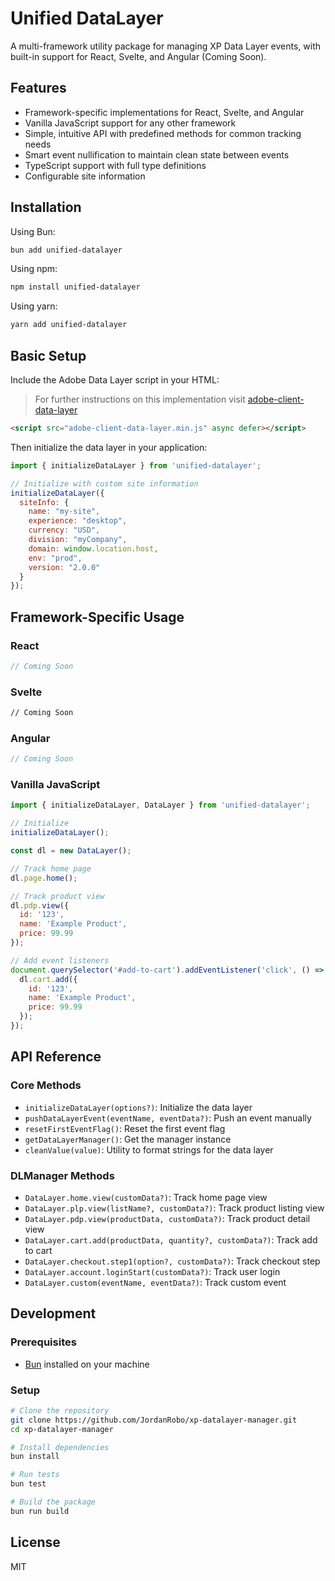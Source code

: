 # Unified DataLayer

A multi-framework utility package for managing XP Data Layer events, with built-in support for React, Svelte, and Angular (Coming Soon).

## Features

- Framework-specific implementations for React, Svelte, and Angular
- Vanilla JavaScript support for any other framework
- Simple, intuitive API with predefined methods for common tracking needs
- Smart event nullification to maintain clean state between events
- TypeScript support with full type definitions
- Configurable site information

## Installation

Using Bun:

```bash
bun add unified-datalayer
```

Using npm:

```bash
npm install unified-datalayer
```

Using yarn:

```bash
yarn add unified-datalayer
```

## Basic Setup

Include the Adobe Data Layer script in your HTML:

> For further instructions on this implementation visit [adobe-client-data-layer](https://github.com/adobe/adobe-client-data-layer)

```html
<script src="adobe-client-data-layer.min.js" async defer></script>
```

Then initialize the data layer in your application:

```javascript
import { initializeDataLayer } from 'unified-datalayer';

// Initialize with custom site information
initializeDataLayer({
  siteInfo: {
    name: "my-site",
    experience: "desktop",
    currency: "USD",
    division: "myCompany",
    domain: window.location.host,
    env: "prod",
    version: "2.0.0"
  }
});
```

## Framework-Specific Usage

### React

```jsx
// Coming Soon
```

### Svelte

```html
// Coming Soon
```

### Angular

```typescript
// Coming Soon
```

### Vanilla JavaScript

```javascript
import { initializeDataLayer, DataLayer } from 'unified-datalayer';

// Initialize
initializeDataLayer();

const dl = new DataLayer();

// Track home page
dl.page.home();

// Track product view
dl.pdp.view({
  id: '123',
  name: 'Example Product',
  price: 99.99
});

// Add event listeners
document.querySelector('#add-to-cart').addEventListener('click', () => {
  dl.cart.add({
    id: '123',
    name: 'Example Product',
    price: 99.99
  });
});
```

## API Reference

### Core Methods

- `initializeDataLayer(options?)`: Initialize the data layer
- `pushDataLayerEvent(eventName, eventData?)`: Push an event manually
- `resetFirstEventFlag()`: Reset the first event flag
- `getDataLayerManager()`: Get the manager instance
- `cleanValue(value)`: Utility to format strings for the data layer

### DLManager Methods

- `DataLayer.home.view(customData?)`: Track home page view
- `DataLayer.plp.view(listName?, customData?)`: Track product listing view
- `DataLayer.pdp.view(productData, customData?)`: Track product detail view
- `DataLayer.cart.add(productData, quantity?, customData?)`: Track add to cart
- `DataLayer.checkout.step1(option?, customData?)`: Track checkout step
- `DataLayer.account.loginStart(customData?)`: Track user login
- `DataLayer.custom(eventName, eventData?)`: Track custom event

## Development

### Prerequisites

- [Bun](https://bun.sh/) installed on your machine

### Setup

```bash
# Clone the repository
git clone https://github.com/JordanRobo/xp-datalayer-manager.git
cd xp-datalayer-manager

# Install dependencies
bun install

# Run tests
bun test

# Build the package
bun run build
```

## License

MIT

